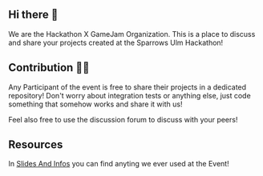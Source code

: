 ## Hi there 👋

We are the Hackathon X GameJam Organization. 
This is a place to discuss and share your projects created at the Sparrows Ulm Hackathon! 

## Contribution 👩‍💻

Any Participant of the event is free to share their projects in a dedicated repository! 
Don't worry about integration tests or anything else, just code something that somehow works and share it with us! 

Feel also free to use the discussion forum to discuss with your peers! 

## Resources

In [Slides And Infos](https://github.com/Hackathon-X-GameJam/Slides-And-Infos) you can find anyting we ever used at the Event!

<!--

**Here are some ideas to get you started:**

🙋‍♀️ A short introduction - what is your organization all about?
🌈 Contribution guidelines - how can the community get involved?
👩‍💻 Useful resources - where can the community find your docs? Is there anything else the community should know?
🍿 Fun facts - what does your team eat for breakfast?
🧙 Remember, you can do mighty things with the power of [Markdown](https://docs.github.com/github/writing-on-github/getting-started-with-writing-and-formatting-on-github/basic-writing-and-formatting-syntax)
-->
